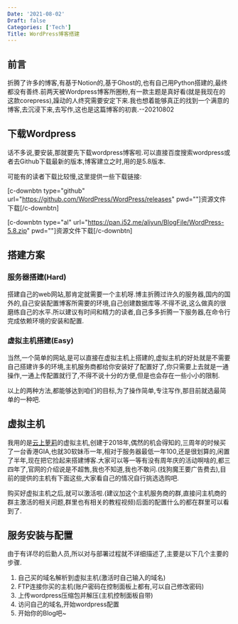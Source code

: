 ```yaml
---
Date: '2021-08-02'
Draft: false
Categories: ['Tech']
Title: WordPress博客搭建
---
```

## 前言

折腾了许多的博客,有基于Notion的,基于Ghost的,也有自己用Python搭建的,最终都没有善终.前两天被Wordpress博客所圈粉,有一款主题是真好看(就是我现在的这款corepress),躁动的人终究需要安定下来.我也想着能够真正的找到一个满意的博客,去沉浸下来,去写作,这也是这篇博客的初衷.--20210802

## 下载Wordpress

话不多说,要安装,那就要先下载wordpress博客啦.可以直接百度搜索wordpress或者去Github下载最新的版本,博客建立之时,用的是5.8版本.

可能有的读者下载比较慢,这里提供一些下载链接:

[c-downbtn type="github" url="https://github.com/WordPress/WordPress/releases" pwd=""]资源文件下载[/c-downbtn]

[c-downbtn type="al" url="https://pan.i52.me/aliyun/BlogFile/WordPress-5.8.zip" pwd=""]资源文件下载[/c-downbtn]

## 搭建方案

### 服务器搭建(Hard)

搭建自己的web网站,那肯定就需要一个主机呀.博主折腾过许久的服务器,国内的国外的,自己安装配置博客所需要的环境,自己创建数据库等.不得不说,这么做真的很磨练自己的水平.所以建议有时间和精力的读者,自己多多折腾一下服务器,在命令行完成依赖环境的安装和配置.

### 虚拟主机搭建(Easy)

当然,一个简单的网站,是可以直接在虚拟主机上搭建的,虚拟主机的好处就是不需要自己搭建许多的环境,主机服务商都给你安装好了配置好了,你只需要上去就是一通操作,一通上传配置就行了,不得不说十分的方便,但是也会存在一些小小的限制.

以上的两种方法,都能够达到咱们的目标,为了操作简单,专注写作,那目前就选最简单的一种吧.

## 虚拟主机

我用的是[云上萝莉](https://idc.la)的虚拟主机,创建于2018年,偶然的机会得知的,三周年的时候买了一台香港GIA,也就30软妹币一年,相对于服务器最低一年100,还是很划算的,闲置了半年,现在把它捡起来搭建博客.大家可以等一等有没有周年庆的活动啊啥的,都三四年了,官网的介绍说是不超售,我也不知道,我也不敢问.(找狗魔王要广告费去),目前的提供的主机有下面这些,大家看自己的情况自行挑选选购吧.

购买好虚拟主机之后,就可以激活啦.(建议加这个主机服务商的群,直接问主机商的群主激活的相关问题,群里也有相关的教程视频)后面的配置什么的都在群里可以看到了.

## 服务安装与配置

由于有详尽的后勤人员,所以对与部署过程就不详细描述了,主要是以下几个主要的步骤.

1. 自己买的域名解析到虚拟主机(激活时自己输入的域名)
2. FTP连接你买的主机(账户密码在控制面板上都有,可以自己修改密码)
3. 上传wordpress压缩包并解压(主机控制面板自带)
4. 访问自己的域名,开始wordpress配置
5. 开始你的Blog吧~